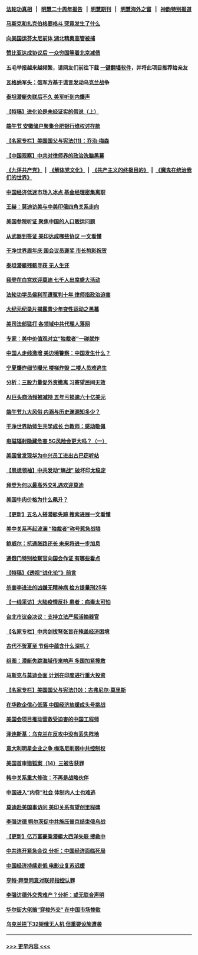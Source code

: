 #### [法轮功真相](https://github.com/gfw-breaker/truth/blob/master/README.md?t=0) &nbsp;&nbsp;|&nbsp;&nbsp; [明慧二十周年报告](https://github.com/gfw-breaker/mh-reports/blob/master/README.md?t=0) &nbsp;&nbsp;|&nbsp;&nbsp;[明慧期刊](https://github.com/gfw-breaker/mh-qikan) &nbsp;&nbsp;|&nbsp;&nbsp; [明慧海外之窗](https://github.com/gfw-breaker/mh-news/blob/master/README.md?t=0) &nbsp;&nbsp;|&nbsp;&nbsp; [神韵特别报道](https://github.com/gfw-breaker/mh-news/blob/master/shenyun.md?t=0)
#### [马斯克和扎克伯格要格斗 究竟发生了什么](../pages/nf4514/n14021734.md?t=06240943) 
#### [向美国运芬太尼前体 湖北精奥高管被捕](../pages/nf4514/n14021709.md?t=06240943) 
#### [赞比亚达成协议后 一众穷国等着北京减债](../pages/nf4514/n14021694.md?t=06240943) 
#### 五毛举报越来越频繁，请网友们前往下载 [一键翻墙软件](https://github.com/gfw-breaker/ssr-accounts)，并将此项目推荐给亲友
#### [瓦格纳军头：俄军方基于谎言发动乌克兰战争](../pages/nf4514/n14021707.md?t=06240943) 
#### [泰坦潜艇失联后不久 美军听到内爆声](../pages/nf4514/n14021604.md?t=06240943) 
#### [【特稿】进化论是未经证实的假说（上）](../pages/nf4514/n14020737.md?t=06240943) 
#### [端午节 安徽储户聚集合肥银行维权讨存款](../pages/nf4514/n14021481.md?t=06240943) 
#### [【名家专栏】美国国父与宪法(11)：乔治‧梅森](../pages/nf4514/n14020397.md?t=06240943) 
#### [【中国观察】中共对律师界的政治洗脑黑幕](../pages/nf4514/n14021404.md?t=06240943) 
#### [《九评共产党》](https://github.com/begood0513/9ping.md/blob/master/README.md) &nbsp;|&nbsp; [《解体党文化》](../../../../jtdwh.md/blob/master/README.md)  &nbsp;|&nbsp; [《共产主义的终极目的》](../../../../gczydzjmd.md/blob/master/README.md) &nbsp;|&nbsp; [《魔鬼在统治我们的世界》](../../../../mgztzwmdsj.md/blob/master/README.md) 
#### [中国经济低迷市场入冰点 基金经理密集离职](../pages/nf4514/n14021435.md?t=06240943) 
#### [王赫：莫迪访美与中美印俄四角关系走向](../pages/nf4514/n14021188.md?t=06240943) 
#### [美国参院听证 聚焦中国的人口贩运问题](../pages/nf4514/n14021304.md?t=06240943) 
#### [从武器到签证 美印达成哪些协议 一文看懂](../pages/nf4514/n14021258.md?t=06240943) 
#### [干净世界周年庆 国会议员褒奖 市长剪彩祝贺](../pages/nf4514/n14021136.md?t=06240943) 
#### [泰坦潜艇残骸寻获 无人生还](../pages/nf4514/n14020968.md?t=06240943) 
#### [拜登在白宫欢迎莫迪 七千人出席盛大活动](../pages/nf4514/n14021062.md?t=06240943) 
#### [法轮功学员侯利军遭冤判十年 律师指政治迫害](../pages/nf4514/n14020465.md?t=06240943) 
#### [大纪元纪录片揭露青少年变性运动之黑幕](../pages/nf4514/n14020952.md?t=06240943) 
#### [美司法部猛打 各领域中共代理人落网](../pages/nf4514/n14020801.md?t=06240943) 
#### [专家：美中价值观对立“独裁者”一碰就炸](../pages/nf4514/n14020870.md?t=06240943) 
#### [中国人走线激增 美边境警察：中国发生什么？](../pages/nf4514/n14020685.md?t=06240943) 
#### [宁夏爆炸细节曝光 楼梯炸毁 二楼人员难逃生](../pages/nf4514/n14020848.md?t=06240943) 
#### [分析：三股力量促外资撤离 习寄望民间无效](../pages/nf4514/n14020052.md?t=06240943) 
#### [AI巨头商汤频被减持 五年亏损逾六十亿美元](../pages/nf4514/n14020747.md?t=06240943) 
#### [端午节九大风俗 内涵与历史渊源知多少？](../pages/nf4514/n14013202.md?t=06240943) 
#### [干净世界助师生共学成长 台教师：感动敬佩](../pages/nf4514/n14020260.md?t=06240943) 
#### [电磁辐射隐藏危害 5G风险会更大吗？（一）](../pages/nf4514/n14020726.md?t=06240943) 
#### [美国曾发现华为中兴员工进出古巴窃听站](../pages/nf4514/n14020666.md?t=06240943) 
#### [【思想领袖】中共发动“熵战” 破坏印太稳定](../pages/nf4514/n14003899.md?t=06240943) 
#### [拜登为何以最高外交礼遇欢迎莫迪](../pages/nf4514/n14020535.md?t=06240943) 
#### [美国牛肉价格为什么飙升？](../pages/nf4514/n14019654.md?t=06240943) 
#### [【更新】五名人搭潜艇失踪 搜索进展一文看懂](../pages/nf4514/n14019847.md?t=06240943) 
#### [美中关系再起波澜 “独裁者”称号惹急战狼](../pages/nf4514/n14020509.md?t=06240943) 
#### [鲍威尔：抗通胀路还长 未来将进一步加息](../pages/nf4514/n14020503.md?t=06240943) 
#### [通俄门特别检察官向国会作证 有哪些看点](../pages/nf4514/n14020313.md?t=06240943) 
#### [【特稿】《透视“进化论”》前言](../pages/nf4514/n14019941.md?t=06240943) 
#### [杀害李进进的凶嫌无精神病 检方提量刑25年](../pages/nf4514/n14019996.md?t=06240943) 
#### [【一线采访】大陆疫情反扑 患者：病毒太可怕](../pages/nf4514/n14020254.md?t=06240943) 
#### [台北市议会决议：支持立法严惩活摘器官](../pages/nf4514/n14020282.md?t=06240943) 
#### [【名家专栏】中共剑拔弩张旨在掩盖经济困境](../pages/nf4514/n14019668.md?t=06240943) 
#### [古代不贺夏至  节俗中蕴含什么深机？](../pages/nf4514/n14014437.md?t=06240943) 
#### [组图：潜艇失踪海域传来响声 多国加紧搜救](../pages/nf4514/n14020222.md?t=06240943) 
#### [马斯克与莫迪会面 计划在印度进行重大投资](../pages/nf4514/n14020175.md?t=06240943) 
#### [【名家专栏】美国国父与宪法(10)：古弗尼尔‧莫里斯](../pages/nf4514/n14016751.md?t=06240943) 
#### [在华欧企信心低落 中国经济放缓成头号挑战](../pages/nf4514/n14019974.md?t=06240943) 
#### [美国会项目推动营救受迫害的中国工程师](../pages/nf4514/n14019887.md?t=06240943) 
#### [泽连斯基：乌克兰在反攻中没有丢失阵地](../pages/nf4514/n14019798.md?t=06240943) 
#### [意大利明星企业之争 梅洛尼削弱中共控制权](../pages/nf4514/n14019824.md?t=06240943) 
#### [美国首审猎狐案（14）三被告获罪](../pages/nf4514/n14019788.md?t=06240943) 
#### [韩中关系重大修改：不再是战略伙伴](../pages/nf4514/n14019716.md?t=06240943) 
#### [中国进入“内卷”社会 体制内人士也难逃](../pages/nf4514/n14019394.md?t=06240943) 
#### [莫迪赴美国事访问 美印关系有望创里程碑](../pages/nf4514/n14019738.md?t=06240943) 
#### [李强访德 朔尔茨促中共施压普京结束俄乌战](../pages/nf4514/n14019714.md?t=06240943) 
#### [【更新】亿万富豪乘潜艇大西洋失联 搜救中](../pages/nf4514/n14019477.md?t=06240943) 
#### [中共连开紧急会议 分析：中国经济面临死局](../pages/nf4514/n14019708.md?t=06240943) 
#### [中国经济持续走低 电影业复苏迟缓](../pages/nf4514/n14019588.md?t=06240943) 
#### [亨特‧拜登同意对联邦指控认罪](../pages/nf4514/n14019691.md?t=06240943) 
#### [李强访德外交秀难产？分析：或无联合声明](../pages/nf4514/n14019652.md?t=06240943) 
#### [华尔街大佬搞“穿梭外交” 在中国市场惨败](../pages/nf4514/n14019499.md?t=06240943) 
#### [乌克兰拦下32架俄无人机 但重要设施遭袭](../pages/nf4514/n14019572.md?t=06240943) 

----
#### [ >>> 更早内容 <<< ](../indexes/nf4514-earlier.md)
